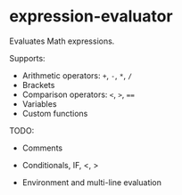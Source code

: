 # expression-evaluator

Evaluates Math expressions.

Supports:

- Arithmetic operators: `+`, `-`, `*`, `/`
- Brackets
- Comparison operators: `<`, `>`, `==`
- Variables
- Custom functions

TODO:

- Comments

- Conditionals, IF, <, >

- Environment and multi-line evaluation
